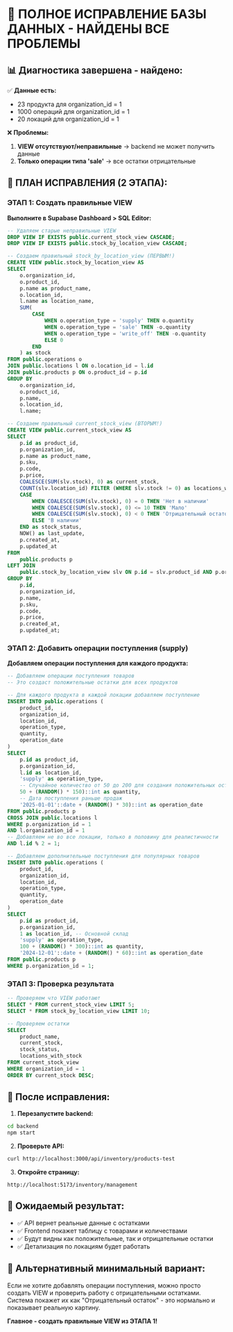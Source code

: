 # 🚨 ПОЛНОЕ ИСПРАВЛЕНИЕ БАЗЫ ДАННЫХ - НАЙДЕНЫ ВСЕ ПРОБЛЕМЫ

## 📊 Диагностика завершена - найдено:

✅ **Данные есть:**
- 23 продукта для organization_id = 1
- 1000 операций для organization_id = 1
- 20 локаций для organization_id = 1

❌ **Проблемы:**
1. **VIEW отсутствуют/неправильные** → backend не может получить данные
2. **Только операции типа 'sale'** → все остатки отрицательные

## 🔧 ПЛАН ИСПРАВЛЕНИЯ (2 ЭТАПА):

### ЭТАП 1: Создать правильные VIEW

**Выполните в Supabase Dashboard > SQL Editor:**

```sql
-- Удаляем старые неправильные VIEW
DROP VIEW IF EXISTS public.current_stock_view CASCADE;
DROP VIEW IF EXISTS public.stock_by_location_view CASCADE;

-- Создаем правильный stock_by_location_view (ПЕРВЫМ!)
CREATE VIEW public.stock_by_location_view AS
SELECT 
    o.organization_id,
    o.product_id,
    p.name as product_name,
    o.location_id,
    l.name as location_name,
    SUM(
        CASE 
            WHEN o.operation_type = 'supply' THEN o.quantity
            WHEN o.operation_type = 'sale' THEN -o.quantity
            WHEN o.operation_type = 'write_off' THEN -o.quantity
            ELSE 0
        END
    ) as stock
FROM public.operations o
JOIN public.locations l ON o.location_id = l.id
JOIN public.products p ON o.product_id = p.id
GROUP BY 
    o.organization_id, 
    o.product_id, 
    p.name,
    o.location_id, 
    l.name;

-- Создаем правильный current_stock_view (ВТОРЫМ!)
CREATE VIEW public.current_stock_view AS
SELECT
    p.id as product_id,
    p.organization_id,
    p.name as product_name,
    p.sku,
    p.code,
    p.price,
    COALESCE(SUM(slv.stock), 0) as current_stock,
    COUNT(slv.location_id) FILTER (WHERE slv.stock != 0) as locations_with_stock,
    CASE 
        WHEN COALESCE(SUM(slv.stock), 0) = 0 THEN 'Нет в наличии'
        WHEN COALESCE(SUM(slv.stock), 0) <= 10 THEN 'Мало'
        WHEN COALESCE(SUM(slv.stock), 0) < 0 THEN 'Отрицательный остаток'
        ELSE 'В наличии'
    END as stock_status,
    NOW() as last_update,
    p.created_at,
    p.updated_at
FROM 
    public.products p
LEFT JOIN 
    public.stock_by_location_view slv ON p.id = slv.product_id AND p.organization_id = slv.organization_id
GROUP BY
    p.id,
    p.organization_id,
    p.name,
    p.sku,
    p.code,
    p.price,
    p.created_at,
    p.updated_at;
```

### ЭТАП 2: Добавить операции поступления (supply)

**Добавляем операции поступления для каждого продукта:**

```sql
-- Добавляем операции поступления товаров
-- Это создаст положительные остатки для всех продуктов

-- Для каждого продукта в каждой локации добавляем поступление
INSERT INTO public.operations (
    product_id, 
    organization_id, 
    location_id, 
    operation_type, 
    quantity, 
    operation_date
)
SELECT 
    p.id as product_id,
    p.organization_id,
    l.id as location_id,
    'supply' as operation_type,
    -- Случайное количество от 50 до 200 для создания положительных остатков
    50 + (RANDOM() * 150)::int as quantity,
    -- Дата поступления раньше продаж
    '2025-01-01'::date + (RANDOM() * 30)::int as operation_date
FROM public.products p
CROSS JOIN public.locations l 
WHERE p.organization_id = 1 
AND l.organization_id = 1
-- Добавляем не во все локации, только в половину для реалистичности
AND l.id % 2 = 1;

-- Добавляем дополнительные поступления для популярных товаров
INSERT INTO public.operations (
    product_id, 
    organization_id, 
    location_id, 
    operation_type, 
    quantity, 
    operation_date
)
SELECT 
    p.id as product_id,
    p.organization_id,
    1 as location_id, -- Основной склад
    'supply' as operation_type,
    100 + (RANDOM() * 300)::int as quantity,
    '2024-12-01'::date + (RANDOM() * 60)::int as operation_date
FROM public.products p
WHERE p.organization_id = 1;
```

### ЭТАП 3: Проверка результата

```sql
-- Проверяем что VIEW работают
SELECT * FROM current_stock_view LIMIT 5;
SELECT * FROM stock_by_location_view LIMIT 10;

-- Проверяем остатки
SELECT 
    product_name,
    current_stock,
    stock_status,
    locations_with_stock
FROM current_stock_view 
WHERE organization_id = 1
ORDER BY current_stock DESC;
```

## 🚀 После исправления:

1. **Перезапустите backend:**
```bash
cd backend
npm start
```

2. **Проверьте API:**
```bash
curl http://localhost:3000/api/inventory/products-test
```

3. **Откройте страницу:**
```
http://localhost:5173/inventory/management
```

## 🎯 Ожидаемый результат:

- ✅ API вернет реальные данные с остатками
- ✅ Frontend покажет таблицу с товарами и количествами
- ✅ Будут видны как положительные, так и отрицательные остатки
- ✅ Детализация по локациям будет работать

## 📝 Альтернативный минимальный вариант:

Если не хотите добавлять операции поступления, можно просто создать VIEW и проверить работу с отрицательными остатками. Система покажет их как "Отрицательный остаток" - это нормально и показывает реальную картину.

**Главное - создать правильные VIEW из ЭТАПА 1!** 